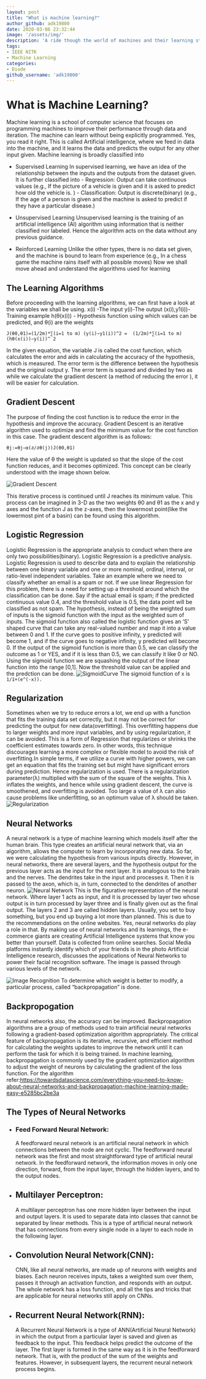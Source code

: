 ```yaml
---
layout: post
title: "What is machine learning?"
author_github: adk19800
date: 2020-03-06 23:32:44
image: '/assets/img/'
description: 'A ride though the world of machines and their learning strategies'
tags:
- IEEE NITK
- Machine Learning
categories:
- Diode
github_username: 'adk19800'
---
```

# What is Machine Learning?
Machine learning is a school of computer science that focuses on programming machines to improve their performance through data and iteration. The machine can learn without being explicitly programmed. Yes, you read it right. This is called Artificial intelligence, where we feed in data into the machine, and it learns the data and predicts the output for any other input given. Machine learning is broadly classified into  
 - Supervised Learning
       In supervised learning,  we have an idea of the relationship between the inputs and the outputs from the dataset given. It is further classified into
                -  Regression:  Output can take continuous values (e.g., If the picture of a vehicle is given and it is asked to predict how old the vehicle is. )
                - Classification:  Output is discrete(binary) (e.g., If the age of a person is given and the machine is asked to predict if they have a particular disease.)
 - Unsupervised Learning
       Unsupervised learning is the training of an artificial intelligence (AI) algorithm using information that is neither classified nor labeled. Hence the algorithm acts on the data without any previous guidance.
    
 - Reinforced Learning
       Unlike the other types, there is no data set given, and the machine is bound to learn from experience (e.g., In a chess game the machine rains itself with all possible moves)
Now we shall move ahead and understand the algorithms used for learning 
## The Learning Algorithms
  Before proceeding with the learning algorithms, we can first have a look at the variables we shall be using.
x(i) -The input
y(i)-The output
(x(i),y1(i))-Training example
h(θ(x(i)) - Hypothesis function using which values can be predicted, and θ(i) are the weights
 ```
J(θ0,θ1)=(1/2m)*∑(i=1 to m) (y(i)−y1(i))^2 =  (1/2m)*∑(i=1 to m)(hθ(x(i))−y(i))^ 2
```
In the given equation, the variable J is called the cost function, which calculates the error and aids in calculating the accuracy of the hypothesis, which is measured. The error term is the difference between the hypothesis and the original output y. The error term is squared and divided by two as while we calculate the gradient descent (a method of reducing the error ), it will be easier for calculation.

## Gradient Descent
 The purpose of finding the cost function is to reduce the error in the hypothesis and improve the accuracy. Gradient Descent is an iterative algorithm used to optimize and find the minimum value for the cost function in this case.
The gradient descent algorithm is as follows:
```
θj:=θj−α(∂/∂θ(j))J(θ0,θ1)
````
Here the value of θ the weight is updated so that the slope of the cost function reduces, and it becomes optimized. This concept can be clearly understood with the image shown below.

![Gradient Descent](/blog_src/assets/img/WhatisML/download2.png)

This iterative process is continued until J reaches its minimum value. This process can be imagined in 3-D as the two weights θ0 and θ1 as the x and y axes and the function J as the z-axes, then the lowermost point(like the lowermost pint of a basin) can be found using this algorithm.

## Logistic Regression
 Logistic Regression is the appropriate analysis to conduct when there are only two possibilities(binary). Logistic Regression is a predictive analysis. Logistic Regression is used to describe data and to explain the relationship between one binary variable and one or more nominal, ordinal, interval, or ratio-level independent variables.
Take an example where we need to classify whether an email is a spam or not. If we use linear Regression for this problem, there is a need for setting up a threshold around which the classification can be done. Say if the actual email is spam; if the predicted continuous value 0.4, and the threshold value is 0.5, the data point will be classified as not spam.
The hypothesis, instead of being the weighted sum of inputs is the sigmoid function with the input as the weighted sum of inputs.
The sigmoid function also called the logistic function gives an ‘S’ shaped curve that can take any real-valued number and map it into a value between 0 and 1. If the curve goes to positive infinity, y predicted will become 1, and if the curve goes to negative infinity, y predicted will become 0. If the output of the sigmoid function is more than 0.5, we can classify the outcome as 1 or YES, and if it is less than 0.5, we can classify it like 0 or NO. Using the sigmoid function we are squashing the output of the linear function into the range [0,1]. Now the threshold value can be applied and the predction can be done.
![SigmoidCurve](/blog_src/assets/img/WhatisML/Logistic-curve.svg)
The sigmoid function of x is  ```1/1+(e^(-x)).```



## Regularization
 Sometimes when we try to reduce errors a lot, we end up with a function that fits the training data set correctly, but it may not be correct for predicting the output for new data(overfitting). This overfitting happens due to larger weights and more input variables, and by using regularization, it can be avoided. This is a form of Regression that regularizes or shrinks the coefficient estimates towards zero. In other words, this technique discourages learning a more complex or flexible model to avoid the risk of overfitting.In simple terms, if we utilize a curve with higher powers, we can get an equation that fits the training set but might have significant errors during prediction. Hence regularization is used.
There is a regularization parameter(λ) multiplied with the sum of the square of the weights. This λ inflates the weights, and hence while using gradient descent, the curve is smoothened, and overfitting is avoided. Too large a value of λ can also cause problems like underfitting, so an optimum value of λ should be taken.
![Regularization](/blog_src/assets/img/WhatisML/overfitting_21.png)


## Neural Networks
A neural network is a type of machine learning which models itself after the human brain. This type creates an artificial neural network that, via an algorithm, allows the computer to learn by incorporating new data. So far, we were calculating the hypothesis from various inputs directly. However, in neural networks, there are several layers, and the hypothesis output for the previous layer acts as the input for the next layer. It is analogous to the brain and the nerves. The dendrites take in the input and processes it. Then it is passed to the axon, which is, in turn, connected to the dendrites of another neuron.
![Neural Network](/blog_src/assets/img/WhatisML/download3.png)
This is the figurative representation of the neural network. Where layer 1 acts as input, and it is processed by layer two whose output is in turn processed by layer three and is finally given out as the final output. The layers 2 and 3 are called hidden layers.
Usually, you set to buy something, but you end up buying a lot more than planned. This is due to the recommendations on the online websites.
Yes, neural networks do play a role in that. By making use of neural networks and its learnings, the e-commerce giants are creating Artificial Intelligence systems that know you better than yourself. Data is collected from online searches.
Social Media platforms instantly identify which of your friends is in the photo  Artificial Intelligence research, discusses the applications of Neural Networks to power their facial recognition software. The image is passed through various levels of the network.

![Image Recognition](/blog_src/assets/img/WhatisML/o-FACEBOOK-FACIAL-RECOGNITION-570.jpg)
To determine which weight is better to modify, a particular process, called “backpropagation” is done. 
## Backpropogation
In neural networks also, the accuracy can be improved. Backpropagation algorithms are a group of methods used to train artificial neural networks following a gradient-based optimization algorithm appropriately. The critical feature of backpropagation is its iterative, recursive, and efficient method for calculating the weights updates to improve the network until it can perform the task for which it is being trained. In machine learning, backpropagation is commonly used by the gradient optimization algorithm to adjust the weight of neurons by calculating the gradient of the loss function.
For the algorithm refer:<https://towardsdatascience.com/everything-you-need-to-know-about-neural-networks-and-backpropagation-machine-learning-made-easy-e5285bc2be3a>
## The Types of Neural Networks
- ### Feed Forward Neural Network:
    A feedforward neural network is an artificial neural network in which connections between the node are not cyclic. The feedforward neural network was the first and most straightforward type of artificial neural network. In the feedforward network, the information moves in only one direction, forward, from the input layer, through the hidden layers, and to the output nodes.
- ## Multilayer Perceptron:
    A multilayer perceptron has one more hidden layer between the input and output layers. It is used to separate data into classes that cannot be separated by linear methods. This is a type of artificial neural network that has connections from every single node in a layer to each node in the following layer.
- ## Convolution Neural Network(CNN):
    CNN, like all neural networks, are made up of neurons with weights and biases. Each neuron receives inputs, takes a weighted sum over them, passes it through an activation function, and responds with an output. The whole network has a loss function, and all the tips and tricks that are applicable for neural networks still apply on CNNs.
- ## Recurrent Neural Network(RNN):
    A Recurrent Neural Network is a type of ANN(Artificial Neural Network) in which the output from a particular layer is saved and given as feedback to the input. This feedback helps predict the outcome of the layer.
    The first layer is formed in the same way as it is in the feedforward network. That is, with the product of the sum of the weights and features. However, in subsequent layers, the recurrent neural network process begins.
